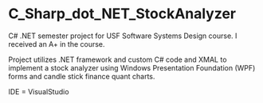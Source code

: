 # C_Sharp_dot_NET_StockAnalyzer
C# .NET semester project for USF Software Systems Design course. I received an A+ in the course. 

Project utilizes .NET framework and custom C# code and XMAL to implement a stock analyzer
using Windows Presentation Foundation (WPF) forms and candle stick finance quant charts. 

IDE = VisualStudio

